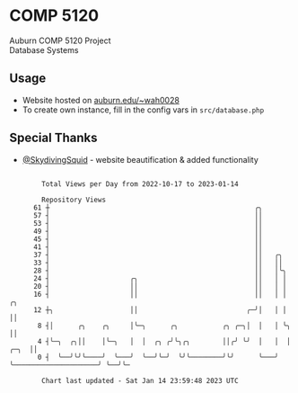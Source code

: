 # COMP 5120
Auburn COMP 5120 Project  
Database Systems

## Usage
- Website hosted on [auburn.edu/~wah0028](https://webhome.auburn.edu/~wah0028/)
- To create own instance, fill in the config vars in `src/database.php`

## Special Thanks
- [@SkydivingSquid](https://github.com/SkydivingSquid) - website beautification & added functionality

```

        Total Views per Day from 2022-10-17 to 2023-01-14

        Repository Views
      61 ┼                                                   ╭╮
      57 ┤                                                   ││
      53 ┤                                                   ││
      49 ┤                                                   ││
      45 ┤                                                   ││
      41 ┤                                                   ││
      37 ┤                                                   ││   ╭╮
      33 ┤                                                   ││   ││
      28 ┤                                                   ││   │╰╮
      24 ┤                    ╭╮                             ││   │ │
      20 ┤                    ││                             ││   │ │
      16 ┤                    ││                             ││   │ │                           ╭╮
      12 ┼╮                   ││                           ╭─╯│   │ │                           ││
       8 ┤│      ╭╮    ╭╮     │╰─╮      ╭╮           ╭╮ ╭─╮│  │   │ ╰╮                          ││
       4 ┤╰─╮  ╭╮││    │╰─╮   │  │  ╭╮ ╭╯╰╮╭╮        ││╭╯ ╰╯  │   │  │                     ╭─╮  ││
       0 ┤  ╰──╯╰╯╰────╯  ╰───╯  ╰──╯╰─╯  ╰╯╰────────╯╰╯      ╰───╯  ╰─────────────────────╯ ╰──╯╰─

        Chart last updated - Sat Jan 14 23:59:48 2023 UTC
        
```
